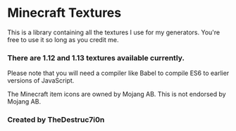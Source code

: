 # Minecraft Textures
This is a library containing all the textures I use for my generators. You're free to use it so long as you credit me.

### There are 1.12 and 1.13 textures available currently.

Please note that you will need a compiler like Babel to compile ES6 to earlier versions of JavaScript.

The Minecraft item icons are owned by Mojang AB.
This is not endorsed by Mojang AB.

### Created by TheDestruc7i0n
